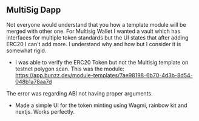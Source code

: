 ## MultiSig Dapp

Not everyone would understand that you how a template module will be merged with other one. For Multisig Wallet I wanted a vault which has interfaces for multiple token standards but the UI states that after adding ERC20 I can't add more. I understand why and how but I consider it is somewhat rigid.

- I was able to verify the ERC20 Token but not the Multisig template on testnet polygon scan. This was the module: https://app.bunzz.dev/module-templates/7ae98198-6b70-4d3b-8d54-048b1a78aa7d

The error was regarding ABI not having proper arguments.

- Made a simple UI for the token minting using Wagmi, rainbow kit and nextjs. Works perfectly.
